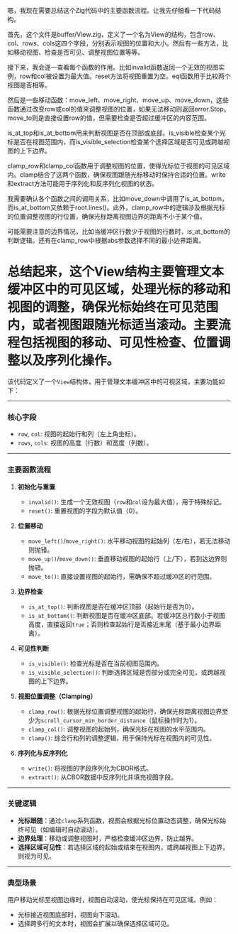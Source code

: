 嗯，我现在需要总结这个Zig代码中的主要函数流程。让我先仔细看一下代码结构。

首先，这个文件是buffer/View.zig，定义了一个名为View的结构，包含row、col、rows、cols这四个字段，分别表示视图的位置和大小。然后有一些方法，比如移动视图、检查是否可见、调整视图位置等等。

接下来，我会逐一查看每个函数的作用。比如invalid函数返回一个无效的视图实例，row和col被设置为最大值。reset方法将视图重置为空。eql函数用于比较两个视图是否相等。

然后是一些移动函数：move_left、move_right、move_up、move_down，这些函数通过改变row或col的值来调整视图的位置，如果无法移动则返回error.Stop。move_to则是直接设置row的值，但需要检查是否超过缓冲区的内容范围。

is_at_top和is_at_bottom用来判断视图是否在顶部或底部。is_visible检查某个光标是否在视图范围内，而is_visible_selection检查某个选择区域是否可见或跨越视图的上下边界。

clamp_row和clamp_col函数用于调整视图的位置，使得光标位于视图的可见区域内。clamp结合了这两个函数，确保视图跟随光标移动时保持合适的位置。write和extract方法可能用于序列化和反序列化视图的状态。

我需要确认各个函数之间的调用关系，比如move_down中调用了is_at_bottom，而is_at_bottom又依赖于root.lines()。此外，clamp_row中的逻辑涉及根据光标的位置调整视图的行位置，确保光标距离视图边界的距离不小于某个值。

可能需要注意的边界情况，比如当缓冲区行数少于视图的行数时，is_at_bottom的判断逻辑。还有在clamp_row中根据abs参数选择不同的最小边界距离。

总结起来，这个View结构主要管理文本缓冲区中的可见区域，处理光标的移动和视图的调整，确保光标始终在可见范围内，或者视图跟随光标适当滚动。主要流程包括视图的移动、可见性检查、位置调整以及序列化操作。
================================================
该代码定义了一个`View`结构体，用于管理文本缓冲区中的可视区域，主要功能如下：

---

### **核心字段**
- `row`, `col`: 视图的起始行和列（左上角坐标）。
- `rows`, `cols`: 视图的高度（行数）和宽度（列数）。

---

### **主要函数流程**

1. **初始化与重置**
   - `invalid()`: 生成一个无效视图（`row`和`col`设为最大值），用于特殊标记。
   - `reset()`: 重置视图的字段为默认值（0）。

2. **位置移动**
   - `move_left()`/`move_right()`: 水平移动视图的起始列（左/右），若无法移动则抛错。
   - `move_up()`/`move_down()`: 垂直移动视图的起始行（上/下），若到达边界则抛错。
   - `move_to()`: 直接设置视图的起始行，需确保不超过缓冲区的行范围。

3. **边界检查**
   - `is_at_top()`: 判断视图是否在缓冲区顶部（起始行是否为0）。
   - `is_at_bottom()`: 判断视图是否在缓冲区底部。若缓冲区总行数小于视图高度，直接返回`true`；否则检查起始行是否接近末尾（基于最小边界距离）。

4. **可见性判断**
   - `is_visible()`: 检查光标是否在当前视图范围内。
   - `is_visible_selection()`: 判断选择区域是否部分或完全可见，或跨越视图的上下边界。

5. **视图位置调整（Clamping）**
   - `clamp_row()`: 根据光标位置调整视图的起始行，确保光标距离视图边界至少为`scroll_cursor_min_border_distance`（鼠标操作时为1）。
   - `clamp_col()`: 调整视图的起始列，确保光标在视图的水平范围内。
   - `clamp()`: 综合行和列的调整逻辑，用于保持光标在视图内的可见性。

6. **序列化与反序列化**
   - `write()`: 将视图的字段序列化为CBOR格式。
   - `extract()`: 从CBOR数据中反序列化并填充视图字段。

---

### **关键逻辑**
- **光标跟随**：通过`clamp`系列函数，视图会根据光标位置动态调整，确保光标始终可见（如编辑时自动滚动）。
- **边界处理**：移动或调整视图时，严格检查缓冲区边界，防止越界。
- **选择区域可见性**：若选择区域的起始或结束在视图内，或跨越视图上下边界，则视为可见。

---

### **典型场景**
用户移动光标至视图边缘时，视图自动滚动，使光标保持在可见区域。例如：
- 光标接近视图底部时，视图向下滚动。
- 选择跨多行的文本时，视图会扩展以确保选择区域可见。